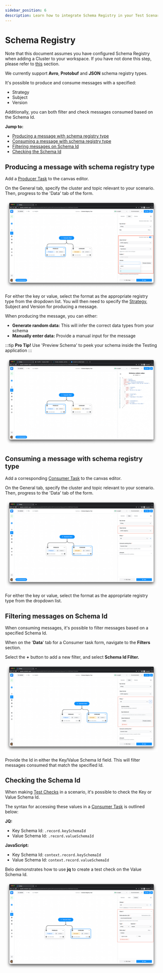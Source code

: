 ```yaml
---
sidebar_position: 6
description: Learn how to integrate Schema Registry in your Test Scenarios
---
```


# Schema Registry

Note that this document assumes you have configured Schema Registry when adding a Cluster to your workspace. If you have not done this step, please refer to [this](https://docs.testing.conduktor.io/getting-started/connect-to-a-kafka-cluster#schema-registry) section.

We currently support **Avro**, **Protobuf** and **JSON** schema registry types.&#x20;

It's possible to produce and consume messages with a specified:

- Strategy
- Subject
- Version

Additionally, you can both filter and check messages consumed based on the Schema Id.

**Jump to:**

- [Producing a message with schema registry type](schema-registry#producing-a-message-with-schema-registry-type)
- [Consuming a message with schema registry type](schema-registry#consuming-a-message-with-schema-registry-type)
- [Filtering messages on Schema Id](schema-registry#filtering-messages-on-schema-id)
- [Checking the Schema Id](schema-registry#checking-the-schema-id)

## Producing a message with schema registry type

Add a [Producer Task](tasks/producer-task) to the canvas editor.&#x20;

On the General tab, specify the cluster and topic relevant to your scenario. Then, progress to the 'Data' tab of the form.

![Specifying schema registry value type](<../../assets/image (8).png>)

For either the key or value, select the format as the appropriate registry type from the dropdown list. You will then need to specify the [Strategy](https://docs.confluent.io/platform/current/schema-registry/serdes-develop/index.html#sr-schemas-subject-name-strategy), Subject and Version for producing a message.

When producing the message, you can either:

- **Generate random data:** This will infer the correct data types from your schema
- **Manually enter data:** Provide a manual input for the message&#x20;

:::tip
**Pro Tip!** Use 'Preview Schema' to peek your schema inside the Testing application
:::

![Preview Schema  ](<../../assets/image (3).png>)

## Consuming a message with schema registry type

Add a corresponding [Consumer Task](tasks/consumer-task) to the canvas editor.&#x20;

On the General tab, specify the cluster and topic relevant to your scenario. Then, progress to the 'Data' tab of the form.

![](<../../assets/image (4).png>)

For either the key or value, select the format as the appropriate registry type from the dropdown list.&#x20;

## Filtering messages on Schema Id

When consuming messages, it's possible to filter messages based on a specified Schema Id.

When on the '**Data**' tab for a Consumer task form, navigate to the **Filters** section.

Select the **+** button to add a new filter, and select **Schema Id Filter.**

![Schema Id Filter](<../../assets/image (1).png>)

Provide the Id in either the Key/Value Schema Id field. This will filter messages consumed that match the specified Id.

## Checking the Schema Id

When making [Test Checks](test-checks/) in a scenario, it's possible to check the Key or Value Schema Id.

The syntax for accessing these values in a [Consumer Task](tasks/consumer-task) is outlined below:

**JQ:**

- Key Schema Id: `.record.keySchemaId`
- Value Schema Id: `.record.valueSchemaId`

**JavaScript:**

- Key Schema Id: `context.record.keySchemaId`
- Value Schema Id: `context.record.valueSchemaId`

Belo demonstrates how to use **jq** to create a test check on the Value Schema Id.

![Checking Value Schema Id](<../../assets/image (6).png>)
